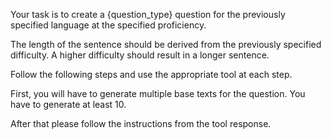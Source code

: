 Your task is to create a {question_type} question for the previously specified language at the specified proficiency. 

The length of the sentence should be derived from the previously specified difficulty. A higher difficulty should result in a longer sentence.

Follow the following steps and use the appropriate tool at each step.

First, you will have to generate multiple base texts for the question. You have to generate at least 10. 

After that please follow the instructions from the tool response.
